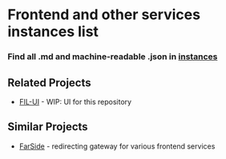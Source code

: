 # Frontend and other services instances list

###  Find all .md and machine-readable .json in [instances](/instances)

## Related Projects
- [FIL-UI](https://github.com/NoPlagiarism/fil-ui) - WIP: UI for this repository

## Similar Projects
- [FarSide](https://github.com/benbusby/farside) - redirecting gateway for various frontend services

